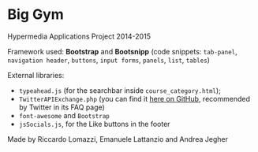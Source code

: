 # Big Gym

Hypermedia Applications Project 2014-2015

Framework used: **Bootstrap** and **Bootsnipp** (code snippets: `tab-panel`, `navigation header`, `buttons`, `input forms`, `panels`, `list`, `tables`)

External libraries: 
- `typeahead.js` (for the searchbar inside `course_category.html`);
- `TwitterAPIExchange.php` (you can find it [here on GitHub](https://github.com/J7mbo/twitter-api-php), recommended by Twitter in its FAQ page)
- `font-awesome` and `Bootstrap`
- `jsSocials.js`, for the Like buttons in the footer

Made by Riccardo Lomazzi, Emanuele Lattanzio and Andrea Jegher
